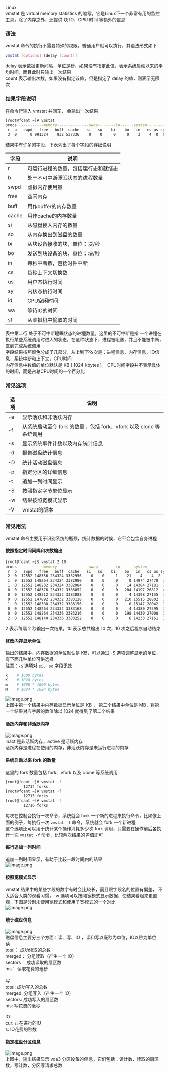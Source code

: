Linux<br />vmstat 是 virtual memory statistics 的缩写，它是Linux下一个非常有用的监控工具，除了内存之外，还提供 块 IO、CPU 时间 等额外的信息
<a name="eszaS"></a>
### 语法
vmstat 命令的执行不需要特殊的权限，普通用户就可以执行，其语法形式如下
```bash
vmstat [options] [delay [count]]
```
delay 表示数据更新间隔，单位是秒，如果没有指定此值，表示系统启动以来的平均时间，而且此时只输出一次结果<br />count 表示输出次数，如果没有指定该值，但是指定了 delay 的值，则表示无限次
<a name="C5hWx"></a>
### 结果字段说明
在命令行输入 vmstat 并回车， 会输出一次结果
```bash
[root@fcant ~]# vmstat
procs -----------memory---------- ---swap-- -----io---- -system-- ------cpu-----
 r  b   swpd   free   buff  cache   si   so    bi    bo   in   cs us sy id wa st
 3  0      0 991324    932 537336    0    0     0     0    3    4  0  0 100  0  0
```
结果中有许多的字段，下表列出了每个字段的详细说明

| 字段 | 说明 |
| --- | --- |
| r | 可运行进程的数量，包括运行态和就绪态 |
| b | 处于不可中断睡眠状态的进程数量 |
| swpd | 虚拟内存使用量 |
| free | 空闲内存 |
| buff | 用作buffer的内存数量 |
| cache | 用作cache的内存数量 |
| si | 从磁盘换入内存的数量 |
| so | 从内存换出到磁盘的数量 |
| bi | 从块设备接收的块，单位：块/秒 |
| bo | 发送到块设备的块，单位：块/秒 |
| in | 每秒中断数，包括时钟中断 |
| cs | 每秒上下文切换数 |
| us | 用户态执行时间 |
| sy | 内核态执行时间 |
| id | CPU空闲时间 |
| wa | 等待IO的时间 |
| st | 从虚拟机中偷取的时间 |

表中第二行 处于不可中断睡眠状态的进程数量，这里的不可中断是指 一个进程在执行某些系统调用时进入的状态，在这种状态下，进程被阻塞，并且不能被中断，直到完成系统调用<br />字段结果按照颜色分成了几部分，从上到下依次是：进程信息，内存信息，IO信息，系统中断和上下文，CPU时间<br />内存信息中数值的单位默认是 KB ( 1024 kbytes )， CPU时间字段并不表示具体的时间，而是占总CPU时间的一个百分比
<a name="pNqQJ"></a>
### 常见选项
| 选项 | 说明 |
| --- | --- |
| -a | 显示活跃和非活跃内存 |
| -f | 从系统启动至今 fork 的数量，包括 fork、vfork 以及 clone 等系统调用 |
| -s | 显示系统事件计数以及内存统计信息 |
| -d | 报告磁盘统计信息 |
| -D | 统计活动磁盘信息 |
| -p | 指定分区的详细信息 |
| -t | 追加一列时间显示 |
| -S | 按照指定字节单位显示 |
| -w | 结果按照宽模式显示 |
| -V | vmstat的版本 |

<a name="cimL1"></a>
### 常见用法
vmstat 命令主要用于识别系统的瓶颈，统计数据的时候，它不会包含自身进程
<a name="MVyjM"></a>
#### 按照指定时间间隔和次数输出
```bash
[root@fcant ~]$ vmstat 2 10
procs -----------memory---------- ---swap-- -----io---- -system-- ------cpu-----
 r  b   swpd   free   buff  cache   si   so    bi    bo   in   cs us sy id wa st
 2  0  12552 148356 234324 3382956    0    0     1    21    4    4  2  2 97  0  0
 1  0  12552 148264 234324 3382980    0    0     0     0 14974 27478  3  2 96  0  0
 1  0  12552 148232 234324 3382984    0    0     0    14 14384 27181  3  2 96  0  0
 0  0  12552 148376 234332 3383052    0    0     0   204 14197 26812  4  2 94  0  0
 0  0  12552 148512 234332 3383088    0    0     0     4 14398 27155  3  2 95  0  0
 0  0  12552 147892 234332 3383128    0    0     0   210 15515 28802  3  2 95  0  0
 1  0  12552 148388 234332 3383156    0    0     0     0 15147 28042  3  2 95  0  0
 0  0  12552 148264 234332 3383168    0    0     0     4 14380 27395  3  1 96  0  0
 0  0  12552 148264 234336 3383216    0    0     0   198 14430 27008  3  1 95  0  0
 2  0  12552 148140 234336 3383252    0    0     0     6 14233 27161  3  2 95  0  0
```
2 表示每隔 2 秒输出一次结果，10 表示总共输出 10 次，10 次之后程序自动结束
<a name="b0g9H"></a>
#### 修改内存显示单位
输出的结果中，内存数据的单位默认是 KB，可以通过 -S 选项调整显示的单位，有下面几种单位可供选择<br />注意：`-S` 选项对 `si`、 `so` 字段无效
```bash
k    # 1000 bytes
K    # 1024 bytes
m    # 1000 * 1000 bytes
M    # 1024 * 1024 bytes
```
![image.png](https://cdn.nlark.com/yuque/0/2022/png/396745/1644114649083-29f9d34f-f411-4e1b-b0da-f7d80c10e9ae.png#clientId=ud676dfc3-e4a6-4&from=paste&height=158&id=u1b404795&originHeight=394&originWidth=2394&originalType=binary&ratio=1&rotation=0&showTitle=false&size=78186&status=done&style=none&taskId=ud90e4fea-cc69-4a9e-a8c1-60aa6410a6c&title=&width=957.6)<br />上图中第一个结果中内存数据显示单位是 KB ， 第二个结果中单位是 MB，将第一个结果对应字段的数值除以 1024 就得到了第二个结果
<a name="rnwob"></a>
#### 活跃内存和非活跃内存
![image.png](https://cdn.nlark.com/yuque/0/2022/png/396745/1644114768883-1bd525a9-88dd-478e-b0be-a195c57917b2.png#clientId=ud676dfc3-e4a6-4&from=paste&height=156&id=uf59f6955&originHeight=390&originWidth=2907&originalType=binary&ratio=1&rotation=0&showTitle=false&size=83244&status=done&style=none&taskId=u599f63b0-dcd4-4bc0-b94e-8865e1a0fa8&title=&width=1162.8)<br />inact 是非活跃内存，active 是活跃内存<br />活跃内存是进程在使用的内存，非活跃内存是未运行进程的内存
<a name="eGajb"></a>
#### 系统启动以来 fork 的数量
这里的 fork 数量包括 fork、vfork 以及 clone 等系统调用
```bash
[root@fcant ~]# vmstat -f
        12714 forks
[root@fcant ~]# vmstat -f
        12715 forks
[root@fcant ~]# vmstat -f
        12716 forks
```
每次在控制台执行一次命令，系统就会 fork 一个新的进程来执行命令，比如像上面的例子，每执行一次 `vmstat -f` 命令，系统就会 fork 一个新进程<br />这个选项还可以用于统计某个操作消耗多少次 fork 调用，只需要在操作前后各执行一次 `vmstat -f` 命令，比较两次结果的差值即可
<a name="GA2H2"></a>
#### 每行追加一列时间
追加一列时间显示，有助于比较一段时间内的结果<br />![image.png](https://cdn.nlark.com/yuque/0/2022/png/396745/1644114732598-549cdc1b-c438-49ca-9656-0e692857728e.png#clientId=ud676dfc3-e4a6-4&from=paste&height=98&id=uc3e8ec2a&originHeight=244&originWidth=2847&originalType=binary&ratio=1&rotation=0&showTitle=false&size=56096&status=done&style=none&taskId=u13828f13-6f42-461b-afe7-da7a3a19843&title=&width=1138.8)
<a name="nv6Pr"></a>
#### 按照宽模式显示
vmstat 结果中的某些字段的数字有时会比较长，而且跟字段名的位置有偏差， 不太适合人类的观看习惯，-w 选项可以按照宽模式显示数据，使结果看起来更直观，下图是分别未使用宽模式和使用了宽模式的一个对比<br />![image.png](https://cdn.nlark.com/yuque/0/2022/png/396745/1644114791850-ba8c4460-3052-4511-8531-37156f4ccec3.png#clientId=ud676dfc3-e4a6-4&from=paste&height=158&id=uf28b0619&originHeight=394&originWidth=2918&originalType=binary&ratio=1&rotation=0&showTitle=false&size=84109&status=done&style=none&taskId=uae32f928-19c6-4d37-b290-2aad2d95448&title=&width=1167.2)
<a name="Z7wXO"></a>
#### 统计磁盘信息
![image.png](https://cdn.nlark.com/yuque/0/2022/png/396745/1644114824197-fb6f3c4f-5e34-470f-84b1-7eab5db3f867.png#clientId=ud676dfc3-e4a6-4&from=paste&height=79&id=u7f4ef1d2&originHeight=197&originWidth=2636&originalType=binary&ratio=1&rotation=0&showTitle=false&size=42752&status=done&style=none&taskId=uccbfbf5a-8383-4df2-9156-a72b3a99264&title=&width=1054.4)<br />磁盘信息主要分三个方面：读、写、IO ，读和写以毫秒为单位，IO以秒为单位<br />读<br />    total：     成功读取的总数<br />    merged：    分组读取（产生一个 IO）<br />    sectors：   成功读取的扇区数<br />    ms：        读取花费的毫秒<br />    <br />写<br />    total:      成功写入的总数<br />    merged:     分组写入（产生一个 IO）<br />    sectors:    成功写入的扇区数<br />    ms:         写花费的毫秒<br />    <br />IO<br />    cur:    正在进行的IO<br />    s:      IO花费的秒数
<a name="L1Jgo"></a>
#### 指定磁盘分区信息
![image.png](https://cdn.nlark.com/yuque/0/2022/png/396745/1644116704684-2426e34c-b4f6-45b8-9bf2-2fff44ba15e5.png#clientId=ud676dfc3-e4a6-4&from=paste&height=80&id=u15962b49&originHeight=199&originWidth=1961&originalType=binary&ratio=1&rotation=0&showTitle=false&size=39867&status=done&style=none&taskId=u4f05ee20-38b7-4f75-93b1-fc75ac718b7&title=&width=784.4)<br />上图中，输出结果显示 vda3 分区设备的信息，它们包括：读计数、读取的扇区数，写计数，分区写请求总数
